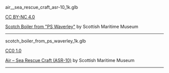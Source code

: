 air__sea_rescue_craft_asr-10_1k.glb

[CC BY-NC 4.0](https://creativecommons.org/licenses/by-nc/4.0/)

[Scotch Boiler from "PS Waverley"](https://sketchfab.com/3d-models/scotch-boiler-from-ps-waverley-88fdf5e81ff64885b2ce2ea9e0a9aede) by Scottish Maritime Museum 

------------------------------------------------------------------------------------------------------

scotch_boiler_from_ps_waverley_1k.glb

[CC0 1.0](https://creativecommons.org/publicdomain/zero/1.0/)

[Air – Sea Rescue Craft (ASR-10)]( https://sketchfab.com/3d-models/air-sea-rescue-craft-asr-10-7f54d6af39674fb88f43bd48af3944c5) by Scottish Maritime Museum

------------------------------------------------------------------------------------------------------